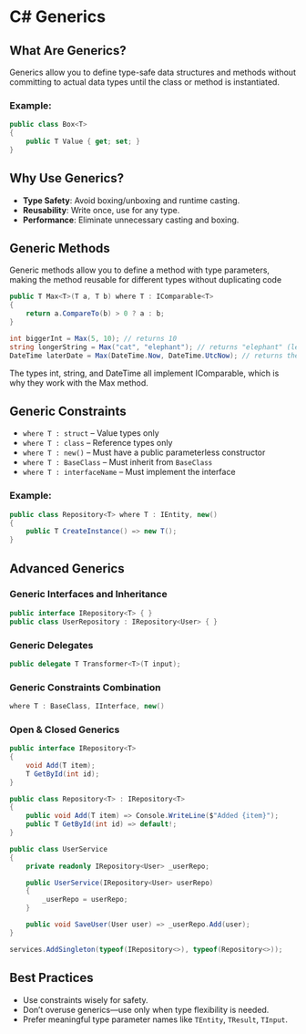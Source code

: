 
# C# Generics

## What Are Generics?
Generics allow you to define type-safe data structures and methods without committing to actual data types until the class or method is instantiated.

### Example:
```csharp
public class Box<T>
{
    public T Value { get; set; }
}
```

## Why Use Generics?
- **Type Safety**: Avoid boxing/unboxing and runtime casting.
- **Reusability**: Write once, use for any type.
- **Performance**: Eliminate unnecessary casting and boxing.

## Generic Methods
Generic methods allow you to define a method with type parameters, making the method reusable for different types without duplicating code

```csharp
public T Max<T>(T a, T b) where T : IComparable<T>
{
    return a.CompareTo(b) > 0 ? a : b;
}

int biggerInt = Max(5, 10); // returns 10
string longerString = Max("cat", "elephant"); // returns "elephant" (lexical comparison)
DateTime laterDate = Max(DateTime.Now, DateTime.UtcNow); // returns the later date/time
```
The types int, string, and DateTime all implement IComparable<T>, which is why they work with the Max method.

## Generic Constraints
- `where T : struct` – Value types only
- `where T : class` – Reference types only
- `where T : new()` – Must have a public parameterless constructor
- `where T : BaseClass` – Must inherit from `BaseClass`
- `where T : interfaceName` – Must implement the interface

### Example:
```csharp
public class Repository<T> where T : IEntity, new()
{
    public T CreateInstance() => new T();
}
```

## Advanced Generics

### Generic Interfaces and Inheritance
```csharp
public interface IRepository<T> { }
public class UserRepository : IRepository<User> { }
```

### Generic Delegates
```csharp
public delegate T Transformer<T>(T input);
```

### Generic Constraints Combination
```csharp
where T : BaseClass, IInterface, new()
```

### Open & Closed Generics
```csharp
public interface IRepository<T>
{
    void Add(T item);
    T GetById(int id);
}

public class Repository<T> : IRepository<T>
{
    public void Add(T item) => Console.WriteLine($"Added {item}");
    public T GetById(int id) => default!;
}

public class UserService
{
    private readonly IRepository<User> _userRepo;

    public UserService(IRepository<User> userRepo)
    {
        _userRepo = userRepo;
    }

    public void SaveUser(User user) => _userRepo.Add(user);
}

services.AddSingleton(typeof(IRepository<>), typeof(Repository<>));
```
## Best Practices
- Use constraints wisely for safety.
- Don’t overuse generics—use only when type flexibility is needed.
- Prefer meaningful type parameter names like `TEntity`, `TResult`, `TInput`.
